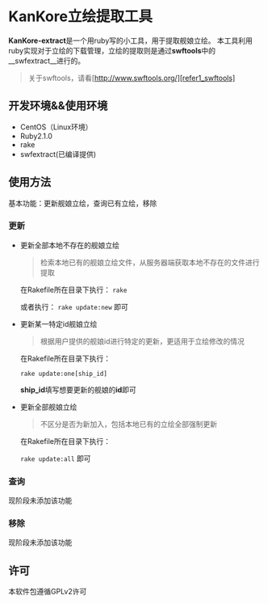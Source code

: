 # KanKore立绘提取工具 #

**KanKore-extract**是一个用ruby写的小工具，用于提取舰娘立绘。
本工具利用ruby实现对于立绘的下载管理，立绘的提取则是通过**swftools**中的__swfextract__进行的。

>关于swftools，请看[http://www.swftools.org/][refer1_swftools]

## 开发环境&&使用环境 ##

- CentOS（Linux环境）
- Ruby2.1.0
- rake
- swfextract(已编译提供)

## 使用方法 ##

基本功能：更新舰娘立绘，查询已有立绘，移除

### 更新 ###

- 更新全部本地不存在的舰娘立绘

    >检索本地已有的舰娘立绘文件，从服务器端获取本地不存在的文件进行提取

	在Rakefile所在目录下执行： `rake`

    或者执行： `rake update:new` 即可


- 更新某一特定id舰娘立绘

    >根据用户提供的舰娘id进行特定的更新，更适用于立绘修改的情况

    在Rakefile所在目录下执行：
    
    `rake update:one[ship_id]`

    **ship_id**填写想要更新的舰娘的**id**即可

- 更新全部舰娘立绘
    
    >不区分是否为新加入，包括本地已有的立绘全部强制更新
    
    在Rakefile所在目录下执行：

    `rake update:all` 即可


### 查询 ###
现阶段未添加该功能

### 移除 ###
现阶段未添加该功能

## 许可 ##

本软件包遵循GPLv2许可

[refer1_swftools]:http://www.swftools.org/


